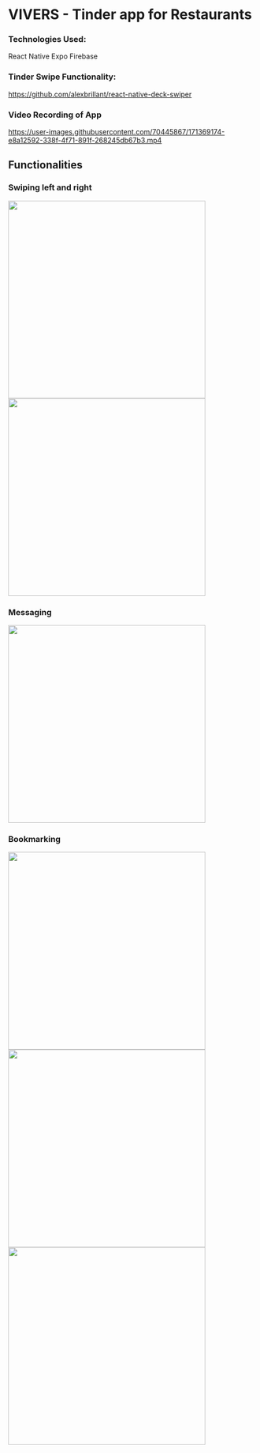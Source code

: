 # VIVERS - Tinder app for Restaurants

### Technologies Used:
React Native
Expo
Firebase

### Tinder Swipe Functionality:
https://github.com/alexbrillant/react-native-deck-swiper

### Video Recording of App
https://user-images.githubusercontent.com/70445867/171369174-e8a12592-338f-4f71-891f-268245db67b3.mp4

## Functionalities

### Swiping left and right

<img src="https://user-images.githubusercontent.com/70445867/171369289-7b224a33-80b9-410e-baab-f6ccdc5465f3.jpg" height="400">
<img src="https://user-images.githubusercontent.com/70445867/171369295-7a3922bc-48cc-4727-88df-53946ec1bd1e.jpg" height="400">

### Messaging
<img src="https://user-images.githubusercontent.com/70445867/171369343-bef83c64-0f06-422f-8730-7db13d70cb51.jpg" height="400">

### Bookmarking
<img src="https://user-images.githubusercontent.com/70445867/171369412-4c56f4a6-4308-4db8-8978-1d0cc8a7d090.jpg" height="400">
<img src="https://user-images.githubusercontent.com/70445867/171369422-abe74889-fa4a-4019-a84f-c16e877eb8e7.jpg" height="400">
<img src="https://user-images.githubusercontent.com/70445867/171369425-0dd57153-6467-475d-bb01-8f15c659ab2f.jpg" height="400">

